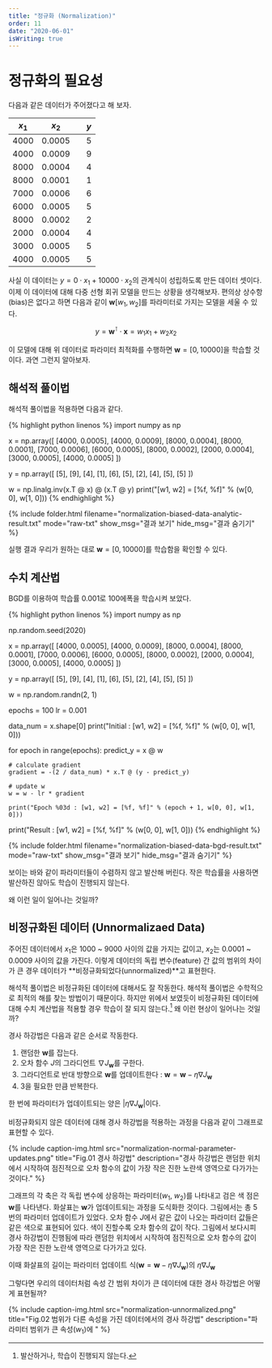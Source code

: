 ```yaml
---
title: "정규화 (Normalization)"
order: 11
date: "2020-06-01"
isWriting: true
---
```


# 정규화의 필요성

다음과 같은 데이터가 주어졌다고 해 보자.

| $x_1$ | $x_2$  |       |  $y$  |
| :---: | :----: | :---: | :---: |
| 4000  | 0.0005 |       |   5   |
| 4000  | 0.0009 |       |   9   |
| 8000  | 0.0004 |       |   4   |
| 8000  | 0.0001 |       |   1   |
| 7000  | 0.0006 |       |   6   |
| 6000  | 0.0005 |       |   5   |
| 8000  | 0.0002 |       |   2   |
| 2000  | 0.0004 |       |   4   |
| 3000  | 0.0005 |       |   5   |
| 4000  | 0.0005 |       |   5   |

사실 이 데이터는 $y = 0 \cdot x_1 + 10000 \cdot x_2$의 관계식이 성립하도록 만든 데이터 셋이다. 이제 이 데이터에 대해 다중 선형 회귀 모델을 만드는 상황을 생각해보자. 편의상 상수항(bias)은 없다고 하면 다음과 같이 $\boldsymbol{w} [w_1, w_2]$를 파라미터로 가지는 모델을 세울 수 있다.

<div class="mathjax-wrapper" markdown="block">

$$y = \boldsymbol{w}^\intercal \cdot \boldsymbol{x} = w_1 x_1 + w_2 x_2 $$

</div>

이 모델에 대해 위 데이터로 파라미터 최적화를 수행하면 $\boldsymbol{w} = [0, 10000]$을 학습할 것이다. 과연 그런지 알아보자.

## 해석적 풀이법

해석적 풀이법을 적용하면 다음과 같다.

{% highlight python linenos %}
import numpy as np

x = np.array([
    [4000, 0.0005],
    [4000, 0.0009],
    [8000, 0.0004],
    [8000, 0.0001],
    [7000, 0.0006],
    [6000, 0.0005],
    [8000, 0.0002],
    [2000, 0.0004],
    [3000, 0.0005],
    [4000, 0.0005]
])

y = np.array([
    [5],
    [9],
    [4],
    [1],
    [6],
    [5],
    [2],
    [4],
    [5],
    [5]
])

w = np.linalg.inv(x.T @ x) @ (x.T @ y)
print("[w1, w2] = [%f, %f]" % (w[0, 0], w[1, 0]))
{% endhighlight %}

{% include folder.html filename="normalization-biased-data-analytic-result.txt" mode="raw-txt" show_msg="결과 보기" hide_msg="결과 숨기기" %}

실행 결과 우리가 원하는 대로 $\boldsymbol{w} = [0, 10000]$를 학습함을 확인할 수 있다.

## 수치 계산법

BGD를 이용하여 학습률 0.001로 100에폭을 학습시켜 보았다.

{% highlight python linenos %}
import numpy as np

np.random.seed(2020)

x = np.array([
    [4000, 0.0005],
    [4000, 0.0009],
    [8000, 0.0004],
    [8000, 0.0001],
    [7000, 0.0006],
    [6000, 0.0005],
    [8000, 0.0002],
    [2000, 0.0004],
    [3000, 0.0005],
    [4000, 0.0005]
])

y = np.array([
    [5],
    [9],
    [4],
    [1],
    [6],
    [5],
    [2],
    [4],
    [5],
    [5]
])

w = np.random.randn(2, 1)

epochs = 100
lr = 0.001

data_num = x.shape[0]
print("Initial : [w1, w2] = [%f, %f]" % (w[0, 0], w[1, 0]))

for epoch in range(epochs):
    predict_y = x @ w

    # calculate gradient
    gradient = -(2 / data_num) * x.T @ (y - predict_y)

    # update w
    w = w - lr * gradient

    print("Epoch %03d : [w1, w2] = [%f, %f]" % (epoch + 1, w[0, 0], w[1, 0]))

print("Result : [w1, w2] = [%f, %f]" % (w[0, 0], w[1, 0]))
{% endhighlight %}

{% include folder.html filename="normalization-biased-data-bgd-result.txt" mode="raw-txt" show_msg="결과 보기" hide_msg="결과 숨기기" %}

보이는 바와 같이 파라미터들이 수렴하지 않고 발산해 버린다. 작은 학습률을 사용하면 발산하진 않아도 학습이 진행되지 않는다.

왜 이런 일이 일어나는 것일까?

## 비정규화된 데이터 (Unnormalizaed Data)

주어진 데이터에서 $x_1$은 1000 ~ 9000 사이의 값을 가지는 값이고, $x_2$는 0.0001 ~ 0.0009 사이의 값을 가진다. 이렇게 데이터의 독립 변수(feature) 간 값의 범위의 차이가 큰 경우 데이터가 **비정규화되었다(unnormalized)**고 표현한다.

해석적 풀이법은 비정규화된 데이터에 대해서도 잘 작동한다. 해석적 풀이법은 수학적으로 최적의 해를 찾는 방법이기 때문이다. 하지만 위에서 보였듯이 비정규화된 데이터에 대해 수치 계산법을 적용할 경우 학습이 잘 되지 않는다.[^1] 왜 이런 현상이 일어나는 것일까?

[^1]: 발산하거나, 학습이 진행되지 않는다.

경사 하강법은 다음과 같은 순서로 작동한다.

1. 랜덤한 $\boldsymbol{w}$를 잡는다.
2. 오차 함수 $J$의 그라디언트 $\nabla J_\boldsymbol{w}$를 구한다.
3. 그라디언트로 반대 방향으로 $\boldsymbol{w}$를 업데이트한다 : $\boldsymbol{w} = \boldsymbol{w} - \eta \nabla J_\boldsymbol{w}$
4. 3을 필요한 만큼 반복한다.

한 번에 파라미터가 업데이트되는 양은 $|\eta \nabla J_\boldsymbol{w}|$이다. 


비정규화되지 않은 데이터에 대해 경사 하강법을 적용하는 과정을 다음과 같이 그래프로 표현할 수 있다.

{% include caption-img.html src="normalization-normal-parameter-updates.png" title="Fig.01 경사 하강법" description="경사 하강법은 랜덤한 위치에서 시작하여 점진적으로 오차 함수의 값이 가장 작은 진한 노란색 영역으로 다가가는 것이다." %}

그래프의 각 축은 각 독립 변수에 상응하는 파라미터($w_1$, $w_2$)를 나타내고 검은 색 점은 $\boldsymbol{w}$를 나타낸다. 화살표는 $\boldsymbol{w}$가 업데이트되는 과정을 도식화한 것이다. 그림에서는 총 5번의 파라미터 업데이트가 있었다. 오차 함수 $J$에서 같은 값이 나오는 파라미터 값들은 같은 색으로 표현되어 있다. 색이 진할수록 오차 함수의 값이 작다. 그림에서 보다시피 경사 하강법이 진행됨에 따라 랜덤한 위치에서 시작하여 점진적으로 오차 함수의 값이 가장 작은 진한 노란색 영역으로 다가가고 있다.

이때 화살표의 길이는 파라미터 업데이트 식($\boldsymbol{w} = \boldsymbol{w} - \eta \nabla J_\boldsymbol{w}$)의 $\eta \nabla J_\boldsymbol{w}$

그렇다면 우리의 데이터처럼 속성 간 범위 차이가 큰 데이터에 대한 경사 하강법은 어떻게 표현될까?

{% include caption-img.html src="normalization-unnormalized.png" title="Fig.02 범위가 다른 속성을 가진 데이터에서의 경사 하강법" description="파라미터 범위가 큰 속성($w_1$)에 " %}